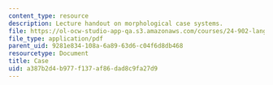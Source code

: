 ```yaml
---
content_type: resource
description: Lecture handout on morphological case systems.
file: https://ol-ocw-studio-app-qa.s3.amazonaws.com/courses/24-902-language-and-its-structure-ii-syntax-fall-2003/a387b2d4b977f137af86dad8c9fa27d9_morpho_handout.pdf
file_type: application/pdf
parent_uid: 9281e834-108a-6a89-63d6-c04f6d8db468
resourcetype: Document
title: Case
uid: a387b2d4-b977-f137-af86-dad8c9fa27d9
---
```

